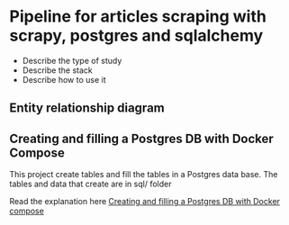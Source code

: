 # Pipeline for articles scraping with scrapy, postgres and sqlalchemy
- Describe the type of study 
- Describe the stack
- Describe how to use it

## Entity relationship diagram

## Creating and filling a Postgres DB with Docker Compose

This project create tables and fill the tables in a Postgres data base. The tables and data that create are in sql/ folder

Read the explanation here [Creating and filling a Postgres DB with Docker compose](https://levelup.gitconnected.com/creating-and-filling-a-postgres-db-with-docker-compose-e1607f6f882f)



